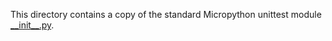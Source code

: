 This directory contains a copy of the standard Micropython unittest module [\_\_init\_\_.py](https://github.com/micropython/micropython-lib/blob/master/python-stdlib/unittest/unittest/__init__.py). 
